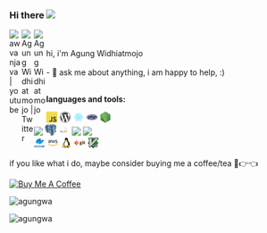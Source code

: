 ### Hi there <img src="https://media.giphy.com/media/hvRJCLFzcasrR4ia7z/giphy.gif" width="25px">
<a href="https://www.youtube.com/user/awvanjava">
  <img align="left" alt="awvanjava | youtube" width="22px" src="https://raw.githubusercontent.com/agungwa/agungwa/e915b3781c438a761274cc60d0ca9504bd2b6880/icons8-youtube.svg" />
</a>
<a href="https://twitter.com/awvanjava">
  <img align="left" alt="Agung Widhiatmojo | Twitter" width="22px" src="https://raw.githubusercontent.com/agungwa/agungwa/e915b3781c438a761274cc60d0ca9504bd2b6880/icons8-twitter.svg" />
</a>
<a href="https://www.linkedin.com/in/agungwidhiatmojo/">
  <img align="left" alt="Agung Widhiatmojo" width="22px" src="https://raw.githubusercontent.com/agungwa/agungwa/e915b3781c438a761274cc60d0ca9504bd2b6880/icons8-linkedin.svg" />
</a>
<br />
<br />
hi, i'm Agung Widhiatmojo
<br />
<br />
- 💬 ask me about anything, i am happy to help, :)
<br />
<br />

**languages and tools:**  

<code><img height="20" src="https://raw.githubusercontent.com/github/explore/80688e429a7d4ef2fca1e82350fe8e3517d3494d/topics/javascript/javascript.png"></code> <code><img height="20" src="https://raw.githubusercontent.com/github/explore/80688e429a7d4ef2fca1e82350fe8e3517d3494d/topics/wordpress/wordpress.png"></code> <code><img height="20" src="https://raw.githubusercontent.com/github/explore/80688e429a7d4ef2fca1e82350fe8e3517d3494d/topics/react/react.png"></code> <code><img height="20" src="https://raw.githubusercontent.com/github/explore/ccc16358ac4530c6a69b1b80c7223cd2744dea83/topics/php/php.png"></code> <code><img height="20" src="https://raw.githubusercontent.com/github/explore/80688e429a7d4ef2fca1e82350fe8e3517d3494d/topics/nodejs/nodejs.png"></code> <br />
<code><img height="20" src="https://avatars.githubusercontent.com/u/1529926?s=200&v=4"></code> <code><img height="20" src="https://raw.githubusercontent.com/github/explore/80688e429a7d4ef2fca1e82350fe8e3517d3494d/topics/postgresql/postgresql.png"></code> <code><img height="20" src="https://raw.githubusercontent.com/github/explore/80688e429a7d4ef2fca1e82350fe8e3517d3494d/topics/mysql/mysql.png"></code> <code><img height="20" src="https://avatars.githubusercontent.com/u/6764390?s=200&v=4"></code> <code><img height="20" src="https://upload.wikimedia.org/wikipedia/commons/f/fd/DynamoDB.png"></code> <br />
<code><img height="20" src="https://raw.githubusercontent.com/github/explore/80688e429a7d4ef2fca1e82350fe8e3517d3494d/topics/docker/docker.png"></code> <code><img height="20" src="https://raw.githubusercontent.com/github/explore/fbceb94436312b6dacde68d122a5b9c7d11f9524/topics/aws/aws.png"></code> <code><img height="20" src="https://raw.githubusercontent.com/github/explore/80688e429a7d4ef2fca1e82350fe8e3517d3494d/topics/linux/linux.png"></code> <code><img height="20" src="https://raw.githubusercontent.com/github/explore/80688e429a7d4ef2fca1e82350fe8e3517d3494d/topics/git/git.png"></code> <code><img height="20" src="https://raw.githubusercontent.com/github/explore/80688e429a7d4ef2fca1e82350fe8e3517d3494d/topics/vim/vim.png"></code>

if you like what i do, maybe consider buying me a coffee/tea 🥺👉👈

<a href="https://www.buymeacoffee.com/agungwa" target="_blank"><img src="https://cdn.buymeacoffee.com/buttons/v2/default-red.png" alt="Buy Me A Coffee" width="150" ></a>



<p align="left"> <img src="https://github-readme-stats-git-masterrstaa-rickstaa.vercel.app/api?username=agungwa&show_icons=true&theme=gotham&count_private=true" alt="agungwa" />

<p align="left"> <img src="https://github-readme-stats-git-masterrstaa-rickstaa.vercel.app/api/top-langs/?username=agungwa&exclude_repo=github-readme-stats&show_icons=true&theme=gotham&count_private=true" alt="agungwa" />

